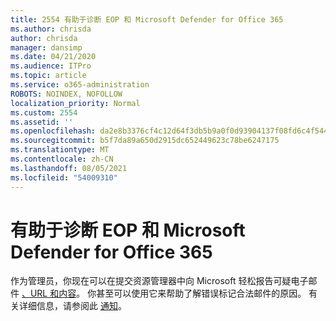 ```yaml
---
title: 2554 有助于诊断 EOP 和 Microsoft Defender for Office 365
ms.author: chrisda
author: chrisda
manager: dansimp
ms.date: 04/21/2020
ms.audience: ITPro
ms.topic: article
ms.service: o365-administration
ROBOTS: NOINDEX, NOFOLLOW
localization_priority: Normal
ms.custom: 2554
ms.assetid: ''
ms.openlocfilehash: da2e8b3376cf4c12d64f3db5b9a0f0d93904137f08fd6c4f54468954cec3ceda
ms.sourcegitcommit: b5f7da89a650d2915dc652449623c78be6247175
ms.translationtype: MT
ms.contentlocale: zh-CN
ms.lasthandoff: 08/05/2021
ms.locfileid: "54009310"
---
```

# <a name="new-feature-to-help-diagnose-eop-and-microsoft-defender-for-office-365"></a>有助于诊断 EOP 和 Microsoft Defender for Office 365

作为管理员，你现在可以在提交资源管理器中向 Microsoft 轻松报告可疑电子邮件 [、URL 和内容](https://protection.office.com/reportsubmission)。 你甚至可以使用它来帮助了解错误标记合法邮件的原因。 有关详细信息，请参阅此 [通知](https://techcommunity.microsoft.com/t5/Security-Privacy-and-Compliance/Empower-security-teams-to-easily-report-suspicious-emails-amp/ba-p/752622)。
